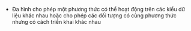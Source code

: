 - Đa hình cho phép một phương thức có thể hoạt động trên các kiểu dữ liệu khác nhau hoặc cho phép các đối tượng có cùng phương thức nhưng có cách triển khai khác nhau